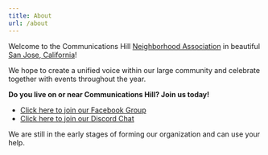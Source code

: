 ```yaml
---
title: About
url: /about
---
```


Welcome to the Communications Hill [Neighborhood Association](https://en.wikipedia.org/wiki/Neighborhood_association) in beautiful [San Jose, California](https://en.wikipedia.org/wiki/San_Jose,_California)!

We hope to create a unified voice within our large community and celebrate together with events throughout the year.

**Do you live on or near Communications Hill? Join us today!**

* [Click here to join our Facebook Group](https://www.facebook.com/groups/communicationshill)
* [Click here to join our Discord Chat](https://discord.gg/dTrAdFYZzp)

We are still in the early stages of forming our organization and can use your help.
